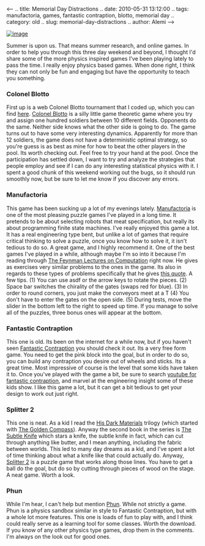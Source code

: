 <--
.. title: Memorial Day Distractions
.. date: 2010-05-31 13:12:00
.. tags: manufactoria, games, fantastic contraption, blotto, memorial day
.. category: old
.. slug: memorial-day-distractions
.. author: Alemi
-->


[![image](http://1.bp.blogspot.com/_YOjDhtygcuA/TAPt33D8YYI/AAAAAAAAALQ/oUokdNNFupw/s200/manufactoria.png)](http://1.bp.blogspot.com/_YOjDhtygcuA/TAPt33D8YYI/AAAAAAAAALQ/oUokdNNFupw/s1600/manufactoria.png)

Summer is upon us. That means summer research, and online games. In
order to help you through this three day weekend and beyond, I thought
I'd share some of the more physics inspired games I've been playing
lately to pass the time. I really enjoy physics based games. When done
right, I think they can not only be fun and engaging but have the
opportunity to teach you something.

### Colonel Blotto

First up is a web Colonel Blotto tournament that I coded up, which you
can find
[here](http://pages.physics.cornell.edu/~aalemi/blotto/index.php).
[Colonel Blotto](http://en.wikipedia.org/wiki/Colonel_Blotto) is a silly
little game theoretic game where you try and assign one hundred soldiers
between 10 different fields. Opponents do the same. Neither side knows
what the other side is going to do. The game turns out to have some very
interesting dynamics. Apparently for more than 12 soldiers, the game
does not have a deterministic optimal strategy, so you're guess is as
best as mine for how to beat the other players in the pool. Its worth
checking out. Feel free to try your hand at the pool. Once the
participation has settled down, I want to try and analyze the strategies
that people employ and see if I can do any interesting statistical
physics with it. I spent a good chunk of this weekend working out the
bugs, so it should run smoothly now, but be sure to let me know if you
discover any errors.

### Manufactoria

This game has been sucking up a lot of my evenings lately.
[Manufactoria](http://pleasingfungus.com/) is one of the most pleasing
puzzle games I've played in a long time. It pretends to be about
selecting robots that meat specification, but really its about
programming finite state machines. I've really enjoyed this game a lot.
It has a real engineering type bent, but unlike a lot of games that
require critical thinking to solve a puzzle, once you know how to solve
it, it isn't tedious to do so. A great game, and I highly recommend it.
One of the best games I've played in a while, although maybe I'm so into
it because I'm reading through [The Feynman Lectures on
Computation](http://books.google.com/books?id=-olQAAAAMAAJ&q=feynman+lectures+on+computation&dq=feynman+lectures+on+computation&ei=qOoDTIntCqCszQSc-cyODA&cd=1)
right now. He gives as exercises very similar problems to the ones in
the game. Its also in regards to these types of problems specifically
that he gives [this
quote](http://thevirtuosi.blogspot.com/2010/04/some-of-best-advice-youll-ever-receive.html).
A few tips. (1) You can use asdf or the arrow keys to rotate the pieces.
(2) Space bar switches the chirality of the gates (swaps red for blue).
(3) In order to round corners, you just make the conveyors meet at a T
(4) You don't have to enter the gates on the open side. (5) During
tests, move the slider in the bottom left to the right to speed up time.
If you manage to solve all of the puzzles, three bonus ones will appear
at the bottom.

### Fantastic Contraption

This one is old. Its been on the internet for a while now, but if you
haven't seen [Fantastic
Contraption](http://www.kongregate.com/games/inXile_Ent/fantastic-contraption?acomplete=fantastic)
you should check it out. Its a very free form game. You need to get the
pink block into the goal, but in order to do so, you can build any
contraption you desire out of wheels and sticks. Its a great time. Most
impressive of course is the level that some kids have taken it to. Once
you've played with the game a bit, be sure to search [youtube for
fantastic
contraption](http://www.youtube.com/results?search_query=fantastic+contraption&page=&utm_source=opensearch),
and marvel at the engineering insight some of these kids show. I like
this game a lot, but it can get a bit tedious to get your design to work
out just right.

### Splitter 2

This one is neat. As a kid I read the [His Dark
Materials](http://en.wikipedia.org/wiki/His_Dark_Materials) trilogy
(which started with [The Golden
Compass](http://en.wikipedia.org/wiki/Golden_Compass)). Anyway the
second book in the series is [The Subtle
Knife](http://en.wikipedia.org/wiki/The_Subtle_Knife) which stars a
knife, the subtle knife in fact, which can cut through anything like
butter, and I mean anything, including the fabric between worlds. This
led to many day dreams as a kid, and I've spent a lot of time thinking
about what a knife like that could actually do. Anyway, [Splitter
2](http://www.kongregate.com/games/CasualCollective/splitter-2) is a
puzzle game that works along those lines. You have to get a ball do the
goal, but do so by cutting through pieces of wood on the stage. A neat
game. Worth a look.

### Phun

While I'm hear, I can't help but mention
[Phun](http://www.phunland.com/wiki/Home). While not strictly a game.
Phun is a physics sandbox similar in style to Fantastic Contraption, but
with a whole lot more features. This one is loads of fun to play with,
and I think could really serve as a learning tool for some classes.
Worth the download. If you know of any other physics type games, drop
them in the comments. I'm always on the look out for good ones.

